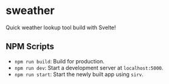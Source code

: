 # sweather

Quick weather lookup tool build with Svelte!

## NPM Scripts

- `npm run build`: Build for production.
- `npm run dev`: Start a development server at `localhost:5000`.
- `npm run start`: Start the newly built app using `sirv`.
